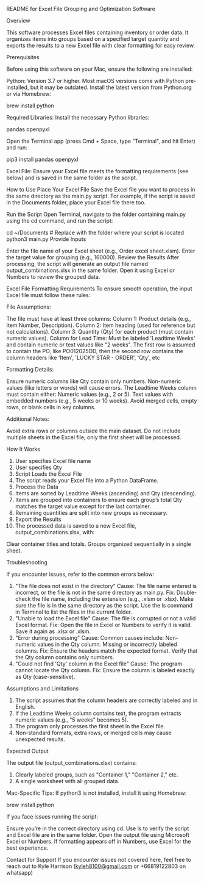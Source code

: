 README for Excel File Grouping and Optimization Software

Overview

This software processes Excel files containing inventory or order data. It organizes items into groups based on a specified target quantity and exports the results to a new Excel file with clear formatting for easy review.

Prerequisites

Before using this software on your Mac, ensure the following are installed:

Python: Version 3.7 or higher.
Most macOS versions come with Python pre-installed, but it may be outdated. Install the latest version from Python.org or via Homebrew:

brew install python

Required Libraries:
Install the necessary Python libraries:

pandas
openpyxl

Open the Terminal app (press Cmd + Space, type "Terminal", and hit Enter) and run:

pip3 install pandas openpyxl

Excel File: Ensure your Excel file meets the formatting requirements (see below) and is saved in the same folder as the script.

How to Use
Place Your Excel File
Save the Excel file you want to process in the same directory as the main.py script. For example, if the script is saved in the Documents folder, place your Excel file there too.

Run the Script
Open Terminal, navigate to the folder containing main.py using the cd command, and run the script:

cd ~/Documents  # Replace with the folder where your script is located
python3 main.py
Provide Inputs

Enter the file name of your Excel sheet (e.g., Order excel sheet.xlsm).
Enter the target value for grouping (e.g., 160000).
Review the Results
After processing, the script will generate an output file named output_combinations.xlsx in the same folder. Open it using Excel or Numbers to review the grouped data.

Excel File Formatting Requirements
To ensure smooth operation, the input Excel file must follow these rules:

File Assumptions:

The file must have at least three columns:
Column 1: Product details (e.g., Item Number, Description).
Column 2: Item heading (used for reference but not calculations).
Column 3: Quantity (Qty) for each product (must contain numeric values).
Column for Lead Time: Must be labeled 'Leadtime Weeks' and contain numeric or text values like "2 weeks".
The first row is assumed to contain the PO, like PO012025DD, then the second row contains the column headers like 'Item', 'LUCKY STAR - ORDER', 'Qty', etc

Formatting Details:

Ensure numeric columns like Qty contain only numbers. Non-numeric values (like letters or words) will cause errors.
The Leadtime Weeks column must contain either:
Numeric values (e.g., 2 or 5).
Text values with embedded numbers (e.g., 5 weeks or 10 weeks).
Avoid merged cells, empty rows, or blank cells in key columns.

Additional Notes:

Avoid extra rows or columns outside the main dataset.
Do not include multiple sheets in the Excel file; only the first sheet will be processed.

How It Works

1. User specifies Excel file name
2. User specifies Qty
3. Script Loads the Excel File
4. The script reads your Excel file into a Python DataFrame.
5. Process the Data
6. Items are sorted by Leadtime Weeks (ascending) and Qty (descending).
7. Items are grouped into containers to ensure each group’s total Qty matches the target value except for the last container.
8. Remaining quantities are split into new groups as necessary.
9. Export the Results
10. The processed data is saved to a new Excel file, output_combinations.xlsx, with:

Clear container titles and totals.
Groups organized sequentially in a single sheet.

Troubleshooting

If you encounter issues, refer to the common errors below:

1. "The file does not exist in the directory"
Cause: The file name entered is incorrect, or the file is not in the same directory as main.py.
Fix:
Double-check the file name, including the extension (e.g., .xlsm or .xlsx).
Make sure the file is in the same directory as the script. Use the ls command in Terminal to list the files in the current folder.
2. "Unable to load the Excel file"
Cause: The file is corrupted or not a valid Excel format.
Fix:
Open the file in Excel or Numbers to verify it is valid.
Save it again as .xlsx or .xlsm.
3. "Error during processing"
Cause: Common causes include:
Non-numeric values in the Qty column.
Missing or incorrectly labeled columns.
Fix:
Ensure the headers match the expected format.
Verify that the Qty column contains only numbers.
4. "Could not find 'Qty' column in the Excel file"
Cause: The program cannot locate the Qty column.
Fix:
Ensure the column is labeled exactly as Qty (case-sensitive).

Assumptions and Limitations
1. The script assumes that the column headers are correctly labeled and in English.
2. If the Leadtime Weeks column contains text, the program extracts numeric values (e.g., "5 weeks" becomes 5).
3. The program only processes the first sheet in the Excel file.
4. Non-standard formats, extra rows, or merged cells may cause unexpected results.

Expected Output

The output file (output_combinations.xlsx) contains:

1. Clearly labeled groups, such as "Container 1," "Container 2," etc.
2. A single worksheet with all grouped data.

Mac-Specific Tips:
If python3 is not installed, install it using Homebrew:

brew install python

If you face issues running the script:

Ensure you’re in the correct directory using cd.
Use ls to verify the script and Excel file are in the same folder.
Open the output file using Microsoft Excel or Numbers. If formatting appears off in Numbers, use Excel for the best experience.

Contact for Support
If you encounter issues not covered here, feel free to reach out to Kyle Harrison (kyleh8100@gmail.com or +66819122803 on whatsapp)